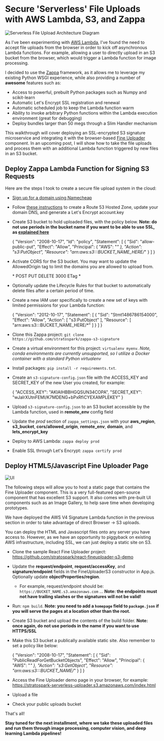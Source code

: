 
# Secure 'Serverless' File Uploads with AWS Lambda, S3, and Zappa

![Serverless File Upload Architecture Diagram](	
https://s3.amazonaws.com/stratospark/images/serverless_file_upload.jpg)

As I've been experimenting with [AWS Lambda](https://aws.amazon.com/lambda/), I've found the need to accept file uploads from the browser in order to kick off asynchronous Lambda functions. For example, allowing a user to directly upload in an S3 bucket from the browser, which would trigger a Lambda function for image processing.

I decided to use the [Zappa](https://github.com/Miserlou/Zappa) framework, as it allows me to leverage my existing Python WSGI experience, while also providing a number of **awesome** features such as:

* Access to powerful, prebuilt Python packages such as Numpy and scikit-learn
* Automatic Let's Encrypt SSL registration and renewal
* Automatic scheduled job to keep the Lambda function warm
* Ability to invoke arbitrary Python functions within the Lambda execution environment (great for debugging)
* Deploy bundles larger than 50 megs through a Slim Handler mechanism

This walkthrough will cover deploying an SSL-encrypted S3 signature microservice and integrating it with the browser-based [Fine Uploader](http://fineuploader.com/) component. In an upcoming post, I will show how to take the file uploads and process them with an additional Lambda function triggered by new files in an S3 bucket.

## Deploy Zappa Lambda Function for Signing S3 Requests

Here are the steps I took to create a secure file upload system in the cloud:

* [Sign up for a domain using Namecheap](https://ap.www.namecheap.com/Profile/Tools/Affiliate)
* Follow [these instructions](https://github.com/Miserlou/Zappa/blob/master/docs/domain_with_free_ssl_dns.md) to create a Route 53 Hosted Zone, update your domain DNS, and generate a Let's Encrypt account.key
* Create S3 bucket to hold uploaded files, with the policy below. **Note: do not use periods in the bucket name if you want to be able to use SSL, as [explained here](http://stackoverflow.com/questions/39396634/fine-uploader-upload-to-s3-over-https-error)**

    {
        "Version": "2008-10-17",
        "Id": "policy",
        "Statement": [
            {
                "Sid": "allow-public-put",
                "Effect": "Allow",
                "Principal": {
                    "AWS": "*"
                },
                "Action": "s3:PutObject",
                "Resource": "arn:aws:s3:::BUCKET_NAME_HERE/*"
            }
        ]
    }

* Activate CORS for the S3 bucket. You may want to update the AllowedOrigin tag to limit the domains you are allowed to upload from.

    <?xml version="1.0" encoding="UTF-8"?>
    <CORSConfiguration xmlns="http://s3.amazonaws.com/doc/2006-03-01/">
        <CORSRule>
            <AllowedOrigin>*</AllowedOrigin>
            <AllowedMethod>POST</AllowedMethod>
            <AllowedMethod>PUT</AllowedMethod>
            <AllowedMethod>DELETE</AllowedMethod>
            <MaxAgeSeconds>3000</MaxAgeSeconds>
            <ExposeHeader>ETag</ExposeHeader>
            <AllowedHeader>*</AllowedHeader>
        </CORSRule>
    </CORSConfiguration>

* Optionally update the Lifecycle Rules for that bucket to automatically delete files after a certain period of time.
* Create a new IAM user specifically to create a new set of keys with limited permissions for your Lambda function:

    {
        "Version": "2012-10-17",
        "Statement": [
            {
                "Sid": "Stmt1486786154000",
                "Effect": "Allow",
                "Action": [
                    "s3:PutObject"
                ],
                "Resource": [
                    "arn:aws:s3:::BUCKET_NAME_HERE/*"
                ]
            }
        ]
    }

* Clone this Zappa project: `git clone https://github.com/stratospark/zappa-s3-signature`
* Create a virtual environment for this project: `virtualenv myenv`. *Note, conda environments are currently unsupported, so I utilize a Docker container with a standard Python virtualenv*
* Install packages: `pip install -r requirements.txt`. 
* Create an `s3-signature-config.json` file with the ACCESS_KEY and SECRET_KEY of the new User you created, for example:

    {
        "ACCESS_KEY": "AKIAIHBBHGQSUN34COPA",
        "SECRET_KEY": "wJalrXUtnFEMI/K7MDENG+bPxRfiCYEXAMPLEKEY"
    }

* Upload `s3-signature-config.json` to an S3 bucket accessible by the Lambda function, used in **remote_env** config field
* Update the *prod* section of `zappa_settings.json` with your **aws_region**, **s3_bucket**, **cors/allowed_origin**, **remote_env**, **domain**, and **lets_encrypt_key**
* Deploy to AWS Lambda: `zappa deploy prod`
* Enable SSL through Let's Encrypt: `zappa certify prod`

## Deploy HTML5/Javascript Fine Uploader Page

![UI](https://s3.amazonaws.com/stratospark/images/serverless_upload_ui.png)

The following steps will allow you to host a static page that contains the Fine Uploader component. This is a very full-featured open-source component that has excellent S3 support. It also comes with pre-built UI components such as an Image Gallery, to help save time when developing prototypes.

We have deployed the AWS V4 Signature Lambda function in the previous section in order to take advantage of direct Browser -> S3 uploads.

You can deploy the HTML and Javascript files onto any server you have access to. However, as we have an opportunity to piggyback on existing AWS infrastructure, including SSL, we can just deploy a static site on S3.

* Clone the sample React Fine Uploader project: https://github.com/stratospark/react-fineuploader-s3-demo
* Update the **request/endpoint**, **request/accessKey**, and **signature/endpoint** fields in the FineUploaderS3 constructor in App.js. Optionally update **objectProperties/region**. 
    * For example, request/endpoint should be: `https://BUCKET_NAME.s3.amazonaws.com` ...
    **Note: the endpoints must not have trailing slashes or the signatures will not be valid!**
* Run: ``npm build``. **Note: you need to add a `homepage` field to `package.json` if you will serve the pages at a location other than the root.**
* Create S3 bucket and upload the contents of the build folder. **Note: once again, do not use periods in the name if you want to use HTTPS/SSL**
* Make this S3 bucket a publically available static site. Also remember to set a policy like below:

    {
        "Version": "2008-10-17",
        "Statement": [
            {
                "Sid": "PublicReadForGetBucketObjects",
                "Effect": "Allow",
                "Principal": {
                    "AWS": "*"
                },
                "Action": "s3:GetObject",
                "Resource": "arn:aws:s3:::BUCKET_NAME/*"
            }
        ]
    }

* Access the Fine Uploader demo page in your browser, for example: https://stratospark-serverless-uploader.s3.amazonaws.com/index.html
* Upload a file
* Check your public uploads bucket

That's all!

**Stay tuned for the next installment, where we take these uploaded files and run them through image processing, computer vision, and deep learning Lambda pipelines!**
